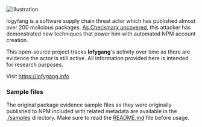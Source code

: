 ![illustration](https://user-images.githubusercontent.com/1287098/194329721-282ff9ce-1d4c-4bca-9001-0c2ffd0020c0.png)

logyfang is a software supply chain threat actor which has published almost over 200 malicious packages. [As Checkmarx uncovered](https://bit.ly/lofygang), this attacker has demonstrated new techniques that power him with automated NPM account creation.

This open-source project tracks **lofygang**'s activity over time as there are evidence the actor is still active. All information provided here is intended for research purposes.

Visit https://lofygang.info

### Sample files
The original package evidence sample files as they were originally published to NPM included with related metadata are available in the [./samples](https://github.com/checkmarx-security/lofygang/tree/master/samples) directory. Make sure to read the [README.md](https://github.com/checkmarx-security/lofygang/blob/master/samples/README.md) file before usage.
